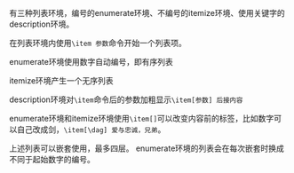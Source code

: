有三种列表环境，编号的enumerate环境、不编号的itemize环境、使用关键字的description环境。

在列表环境内使用`\item 参数`命令开始一个列表项。

enumerate环境使用数字自动编号，即有序列表

itemize环境产生一个无序列表

description环境对`\item`命令后的参数加粗显示`\item[参数] 后接内容`

enumerate环境和itemize环境使用`\item[]`可以改变内容前的标签，比如数字可以自己改成剑，`\item[\dag] 爱与忠诚，兄弟`。

上述列表可以嵌套使用，最多四层。
enumerate环境的列表会在每次嵌套时换成不同于起始数字的编号。